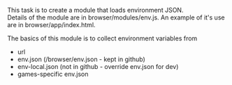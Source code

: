 This task is to create a module that loads environment JSON.  
Details of the module are in browser/modules/env.js.
An example of it's use are in browser/app/index.html.

The basics of this module is to collect environment variables from

- url
- env.json (/browser/env.json - kept in github)
- env-local.json (not in github - override env.json for dev)
- games-specific env.json
